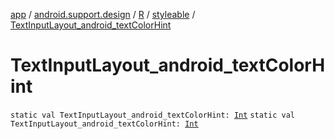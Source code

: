 [app](../../../index.md) / [android.support.design](../../index.md) / [R](../index.md) / [styleable](index.md) / [TextInputLayout_android_textColorHint](./-text-input-layout_android_text-color-hint.md)

# TextInputLayout_android_textColorHint

`static val TextInputLayout_android_textColorHint: `[`Int`](https://kotlinlang.org/api/latest/jvm/stdlib/kotlin/-int/index.html)
`static val TextInputLayout_android_textColorHint: `[`Int`](https://kotlinlang.org/api/latest/jvm/stdlib/kotlin/-int/index.html)
